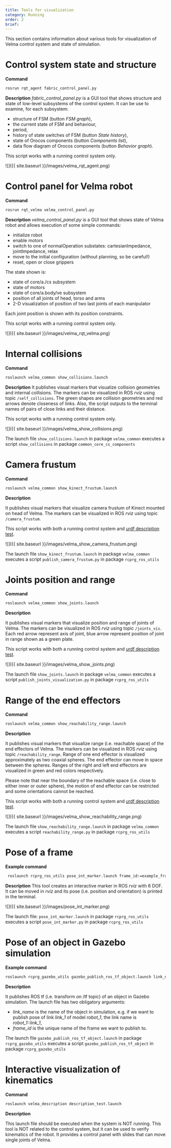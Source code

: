 ```yaml
---
title: Tools for visualization
category: Running
order: 2
brief: 
---
```


This section contains information about various tools for visualization of Velma control system and state of simulation.




# Control system state and structure

**Command**
```bash
rosrun rqt_agent fabric_control_panel.py
```

**Description**
*fabric_control_panel.py* is a GUI tool that shows structure and state of low-level subsystems of the control system.
It can be use to examine, for each subsystem:
 * structure of FSM (button *FSM graph*),
 * the current state of FSM and behaviour,
 * period,
 * history of state switches of FSM (button *State history*),
 * state of Orocos components (button *Components list*),
 * data flow diagram of Orocos components (button *Behavior graph*).

This script works with a running control system only.

![]({{ site.baseurl }}/images/velma_rqt_agent.png)



# Control panel for Velma robot

**Command**
```bash
rosrun rqt_velma velma_control_panel.py
```

**Description**
*velma_control_panel.py* is a GUI tool that shows state of Velma robot and allows execution of some simple commands:
 * initialize robot
 * enable motors
 * switch to one of normalOperation substates: cartesianImpedance, jointImpedance, relax
 * move to the initial configuration (without planning, so be careful!)
 * reset, open or close grippers

The state shown is:
 * state of core/a./cs subsystem
 * state of motors
 * state of core/a.body/ve subsystem
 * position of all joints of head, torso and arms
 * 2-D visualization of position of two last joints of each manipulator

Each joint position is shown with its position constraints.

This script works with a running control system only.

![]({{ site.baseurl }}/images/velma_rqt_velma.png)



# Internal collisions

**Command**
```bash
roslaunch velma_common show_collisions.launch
```

**Description**
It publishes visual markers that visualize collision geometries and internal collisions.
The markers can be visualized in ROS *rviz* using topic `/self_collisions`.
The green shapes are collision geometries and red arrows denote closeness of links.
Also, the script outputs to the terminal names of pairs of close links and their distance.

This script works with a running control system only.

![]({{ site.baseurl }}/images/velma_show_collisions.png)

The launch file `show_collisions.launch` in package `velma_common`
executes a script `show_collisions` in package `common_core_cs_components`




# Camera frustum

**Command**
```bash
roslaunch velma_common show_kinect_frustum.launch
```

**Description**

It publishes visual markers that visualize camera frustum of Kinect mounted on head of Velma.
The markers can be visualized in ROS *rviz* using topic `/camera_frustum`.

This script works with both a running control system and [urdf description test](#interactive-visualization-of-kinematics).

![]({{ site.baseurl }}/images/velma_show_camera_frustum.png)

The launch file `show_kinect_frustum.launch` in package `velma_common`
executes a script `publish_camera_frustum.py` in package `rcprg_ros_utils`



# Joints position and range

**Command**
```bash
roslaunch velma_common show_joints.launch
```

**Description**

It publishes visual markers that visualize position and range of joints of Velma.
The markers can be visualized in ROS *rviz* using topic `/joints_vis`.
Each red arrow represent axis of joint, blue arrow represent position of joint in range shown as a green plate.

This script works with both a running control system and [urdf description test](#interactive-visualization-of-kinematics).

![]({{ site.baseurl }}/images/velma_show_joints.png)

The launch file `show_joints.launch` in package `velma_common`
executes a script `publish_joints_visualization.py` in package `rcprg_ros_utils`




# Range of the end effectors

**Command**
```bash
roslaunch velma_common show_reachability_range.launch
```

**Description**

It publishes visual markers that visualize range (i.e. reachable space) of the end effectors of Velma.
The markers can be visualized in ROS *rviz* using topic `/reachability_range`.
Range of one end effector is visualized approximately as two coaxial spheres. The end effector can move in space between the spheres.
Ranges of the right and left end effectors are visualized in green and red colors respectively.

Please note that near the boundary of the reachable space (i.e. close to either inner or outer sphere),
the motion of end effector can be restricted and some orientations cannot be reached.

This script works with both a running control system and [urdf description test](#interactive-visualization-of-kinematics).

![]({{ site.baseurl }}/images/velma_show_reachability_range.png)

The launch file `show_reachability_range.launch` in package `velma_common`
executes a script `reachability_range.py` in package `rcprg_ros_utils`






# Pose of a frame

**Example command**

```bash
 roslaunch rcprg_ros_utils pose_int_marker.launch frame_id:=example_frame
```

**Description**
This tool creates an interactive marker in ROS *rviz* with 6 DOF.
It can be moved in *rviz* and its pose (i.e. position and orientation) is printed in the terminal.

![]({{ site.baseurl }}/images/pose_int_marker.png)

The launch file: `pose_int_marker.launch` in package `rcprg_ros_utils` executes
a script `pose_int_marker.py` in package `rcprg_ros_utils`




# Pose of an object in Gazebo simulation

**Example command**

```bash
roslaunch rcprg_gazebo_utils gazebo_publish_ros_tf_object.launch link_name:="velma::right_HandFingerOneKnuckleTwoLink" frame_id:=frame_01
```

**Description**

It publishes ROS tf (i.e. transform on /tf topic) of an object in Gazebo simulation.
The launch file has two obligatory arguments:
 * *link_name* is the name of the object in simulation, e.g. if we want to publish pose of link *link_1* of model *robot_1*, the link name is *robot_1::link_1*,
 * *frame_id* is the unique name of the frame we want to publish to.

The launch file `gazebo_publish_ros_tf_object.launch` in package `rcprg_gazebo_utils`
executes a script `gazebo_publish_ros_tf_object` in package `rcprg_gazebo_utils`





# Interactive visualization of kinematics

**Command**

```bash
roslaunch velma_description description_test.launch
```

**Description**

This launch file should be executed when the system is NOT running.
This tool is NOT related to the control system, but it can be used to verify kinematics of the robot.
It provides a control panel with slides that can move single joints of Velma.
